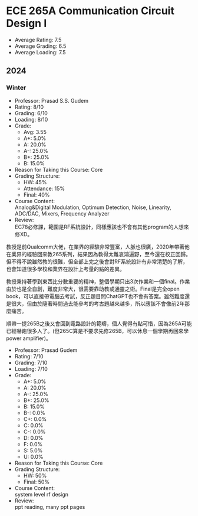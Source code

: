 # ECE 265A Communication Circuit Design I 
- Average Rating: 7.5
- Average Grading: 6.5
- Average Loading: 7.5
## 2024
### Winter
- Professor: Prasad S.S. Gudem
- Rating: 8/10
- Grading: 6/10
- Loading: 8/10
- Grade:
  - Avg: 3.55
  - A+: 5.0%
  - A: 20.0%
  - A-: 25.0%
  - B+: 25.0%
  - B: 15.0%
- Reason for Taking this Course: Core
- Grading Structure:
  - HW: 45%
  - Attendance: 15%
  - Final: 40%
- Course Content:  
Analog&Digital Modulation, Optimum Detection, Noise, Linearity, ADC/DAC, Mixers, Frequency Analyzer
- Review:  
EC78必修課，範圍是RF系統設計，同樣應該也不會有其他program的人想來修XD。

教授是前Qualcomm大佬，在業界的經驗非常豐富，人脈也很廣，2020年帶著他在業界的經驗回來教265系列，結果因為教得太難哀鴻遍野，至今還在校正回歸。但不得不說雖然教的很難，但全部上完之後會對RF系統設計有非常清楚的了解，也會知道很多學校和業界在設計上考量的點的差異。

教授秉持著學到東西比分數重要的精神，整個學期只出3次作業和一個final。作業由於也是全自創，難度非常大，很需要靠助教或通靈之術。Final是完全open book，可以直接帶電腦去考試，反正題目問ChatGPT也不會有答案。雖然難度還是很大，但由於隨著時間過去能參考的考古題越來越多，所以應該不會像前2年那麼痛苦。

順帶一提265B之後又會回到電路設計的範疇，個人覺得有點可惜，因為265A可能已經嚇跑很多人了。(但265C算是不要求先修265B，可以休息一個學期再回來學power amplifier)。
- Professor: Prasad Gudem
- Rating: 7/10
- Grading: 7/10
- Loading: 7/10
- Grade:
  - A+: 5.0%
  - A: 20.0%
  - A-: 25.0%
  - B+: 25.0%
  - B: 15.0%
  - B-: 0.0%
  - C+: 0.0%
  - C: 0.0%
  - C-: 0.0%
  - D: 0.0%
  - F: 0.0%
  - S: 5.0%
  - U: 0.0%
- Reason for Taking this Course: Core
- Grading Structure:
  - HW: 50%
  -  Final: 50%
- Course Content:  
system level rf design
- Review:  
ppt reading, many ppt pages

